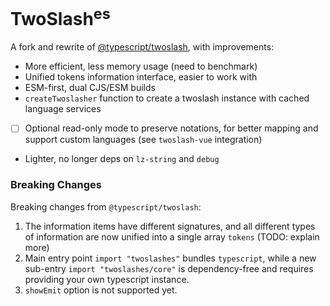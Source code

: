 # TwoSlash<sup>es</sup>

A fork and rewrite of [@typescript/twoslash](https://github.com/microsoft/TypeScript-Website/tree/v2/packages/ts-twoslasher), with improvements:

- More efficient, less memory usage (need to benchmark)
- Unified tokens information interface, easier to work with
- ESM-first, dual CJS/ESM builds
- `createTwoslasher` function to create a twoslash instance with cached language services
- [ ] Optional read-only mode to preserve notations, for better mapping and support custom languages (see `twoslash-vue` integration)
- Lighter, no longer deps on `lz-string` and `debug`

### Breaking Changes

Breaking changes from `@typescript/twoslash`:

1. The information items have different signatures, and all different types of information are now unified into a single array `tokens` (TODO: explain more)
2. Main entry point `import "twoslashes"` bundles `typescript`, while a new sub-entry `import "twoslashes/core"` is dependency-free and requires providing your own typescript instance.
3. `showEmit` option is not supported yet.
